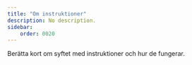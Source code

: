 ```yaml
---
title: "Om instruktioner" 
description: No description.
sidebar:
    order: 0020
---
```


Berätta kort om syftet med instruktioner och hur de fungerar.





